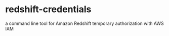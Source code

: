 # redshift-credentials
a command line tool for Amazon Redshift temporary authorization with AWS IAM 
